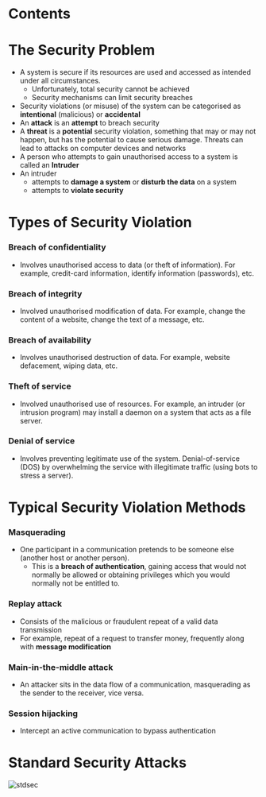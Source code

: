 
# Contents




# The Security Problem

- A system is secure if its resources are used and accessed as intended under all circumstances.
	- Unfortunately, total security cannot be achieved
	- Security mechanisms can limit security breaches
- Security violations (or misuse) of the system can be categorised as **intentional** (malicious) or **accidental**
- An **attack** is an **attempt** to breach security
- A **threat** is a **potential** security violation, something that may or may not happen, but has the potential to cause serious damage. Threats can lead to attacks on computer devices and networks
- A person who attempts to gain unauthorised access to a system is called an **Intruder**
- An intruder
	- attempts to **damage a system** or **disturb the data** on a system
	- attempts to **violate security**




# Types of Security Violation


### Breach of confidentiality

- Involves unauthorised access to data (or theft of information). For example, credit-card information, identify information (passwords), etc.


### Breach of integrity

- Involved unauthorised modification of data. For example, change the content of a website, change the text of a message, etc.


### Breach of availability

- Involves unauthorised destruction of data. For example, website defacement, wiping data, etc.


### Theft of service

- Involved unauthorised use of resources. For example, an intruder (or intrusion program) may install a daemon on a system that acts as a file server.


### Denial of service

- Involves preventing legitimate use of the system. Denial-of-service (DOS) by overwhelming the service with illegitimate traffic (using bots to stress a server).



# Typical Security Violation Methods


### Masquerading

- One participant in a communication pretends to be someone else (another host or another person).
	- This is a **breach of authentication**, gaining access that would not normally be allowed or obtaining privileges which you would normally not be entitled to.


### Replay attack

- Consists of the malicious or fraudulent repeat of a valid data transmission
- For example, repeat of a request to transfer money, frequently along with **message modification**


### Main-in-the-middle attack

- An attacker sits in the data flow of a communication, masquerading as the sender to the receiver, vice versa.


### Session hijacking

- Intercept an active communication to bypass authentication


# Standard Security Attacks

![stdsec](std-sec-attacks.png)
